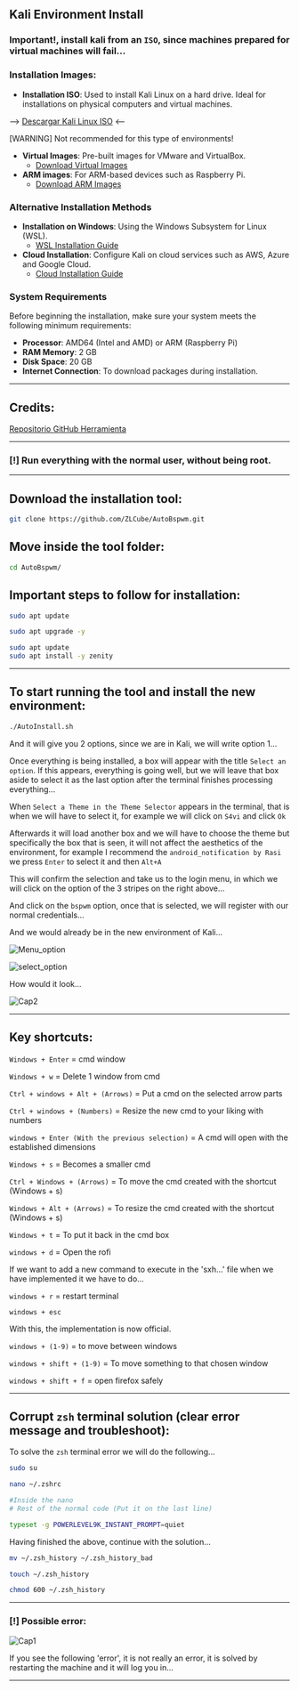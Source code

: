 ## Kali Environment Install

### Important!, install kali from an `ISO`, since machines prepared for virtual machines will fail...

### Installation Images:

- **Installation ISO**: Used to install Kali Linux on a hard drive. Ideal for installations on physical computers and virtual machines.

--> [Descargar Kali Linux ISO](https://www.kali.org/get-kali/#kali-installer-images) <--

[WARNING] Not recommended for this type of environments!

- **Virtual Images**: Pre-built images for VMware and VirtualBox.
  - [Download Virtual Images](https://www.kali.org/get-kali/#kali-virtual-images)
- **ARM images**: For ARM-based devices such as Raspberry Pi.
  - [Download ARM Images](https://www.kali.org/get-kali/#kali-arm-images)

### Alternative Installation Methods

- **Installation on Windows**: Using the Windows Subsystem for Linux (WSL).
  - [WSL Installation Guide](https://www.kali.org/docs/wsl/win-kex/)
- **Cloud Installation**: Configure Kali on cloud services such as AWS, Azure and Google Cloud.
  - [Cloud Installation Guide](https://www.kali.org/docs/cloud/)

### System Requirements

Before beginning the installation, make sure your system meets the following minimum requirements:

- **Processor**: AMD64 (Intel and AMD) or ARM (Raspberry Pi)
- **RAM Memory**: 2 GB
- **Disk Space**: 20 GB
- **Internet Connection**: To download packages during installation.

----

## Credits:

[Repositorio GitHub Herramienta](https://github.com/ZLCube/AutoBspwm)

----

### [!] Run everything with the normal user, without being root.

----

## Download the installation tool:

```bash
git clone https://github.com/ZLCube/AutoBspwm.git
```
## Move inside the tool folder:

```bash
cd AutoBspwm/
```

## Important steps to follow for installation:

```bash
sudo apt update
```

```bash
sudo apt upgrade -y
```

```bash
sudo apt update
sudo apt install -y zenity
```

----

## To start running the tool and install the new environment:

```bash
./AutoInstall.sh
```

And it will give you 2 options, since we are in Kali, we will write option 1...

Once everything is being installed, a box will appear with the title `Select an option`. If this appears, everything is going well, but we will leave that box aside to select it as the last option after the terminal finishes processing everything...

When `Select a Theme in the Theme Selector` appears in the terminal, that is when we will have to select it, for example we will click on `S4vi` and click `Ok`

Afterwards it will load another box and we will have to choose the theme but specifically the box that is seen, it will not affect the aesthetics of the environment, for example I recommend the `android_notification by Rasi` we press `Enter` to select it and then `Alt+A`

This will confirm the selection and take us to the login menu, in which we will click on the option of the 3 stripes on the right above...

And click on the `bspwm` option, once that is selected, we will register with our normal credentials...

And we would already be in the new environment of Kali...

![Menu_option](https://github.com/D1se0/kali-environment-install/assets/164921056/d6794dc0-ead5-4c00-a50b-7f25d7e086f0)

![select_option](https://github.com/D1se0/kali-environment-install/assets/164921056/60e5c437-56e4-498e-9c90-abdbbc6ed37d)

How would it look...

![Cap2](https://github.com/D1se0/kali-environment-install/assets/164921056/36e32050-3277-4294-83ff-5526f811bf97)

----

## Key shortcuts:

`Windows + Enter` = cmd window

`Windows + w` = ​​Delete 1 window from cmd

`Ctrl + windows + Alt + (Arrows)` = Put ​​a cmd on the selected arrow parts

`Ctrl + windows + (Numbers)` = Resize the new cmd to your liking with numbers

`windows + Enter (With the previous selection)` = A cmd will open with the established dimensions

`Windows + s` = Becomes a smaller cmd

`Ctrl + Windows + (Arrows)` = To move the cmd created with the shortcut (Windows + s)

`Windows + Alt + (Arrows)` = To resize the cmd created with the shortcut (Windows + s)

`Windows + t` = To put it back in the cmd box

`windows + d` = Open the rofi

If we want to add a new command to execute in the 'sxh...' file when we have implemented it we have to do...

`windows + r` = restart terminal

`windows + esc` 

With this, the implementation is now official.

`windows + (1-9)` = to move between windows

`windows + shift + (1-9)` = To move something to that chosen window

`windows + shift + f` = open firefox safely

----

## Corrupt `zsh` terminal solution (clear error message and troubleshoot):

To solve the `zsh` terminal error we will do the following...

```bash
sudo su
```

```bash
nano ~/.zshrc

#Inside the nano
# Rest of the normal code (Put it on the last line)

typeset -g POWERLEVEL9K_INSTANT_PROMPT=quiet
```

Having finished the above, continue with the solution...

```bash
mv ~/.zsh_history ~/.zsh_history_bad
```

```bash
touch ~/.zsh_history
```

```bash
chmod 600 ~/.zsh_history
```
----

### [!] Possible error:

![Cap1](https://github.com/D1se0/kali-environment-install/assets/164921056/8fd85c83-2aaa-40ab-a889-a8383be37b9b)

If you see the following 'error', it is not really an error, it is solved by restarting the machine and it will log you in...

----

